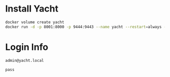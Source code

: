 # Install Yacht

```bash
docker volume create yacht
docker run -d -p 8001:8000 -p 9444:9443 --name yacht --restart=always -v /var/run/docker.sock:/var/run/docker.sock -v yacht:/config selfhostedpro/yacht
```

# Login Info

```bash
admin@yacht.local
```
```bash
pass
```
